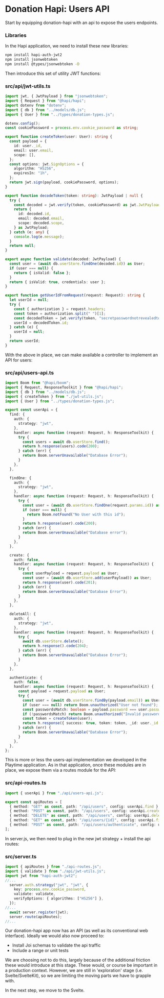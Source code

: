 # Donation Hapi: Users API

Start by equipping donation-hapi with an api to expose the users endpoints.

### Libraries

In the Hapi application, we need to install these new libraries:

~~~bash
npm install hapi-auth-jwt2
npm install jsonwebtoken
npm install @types/jsonwebtoken -D
~~~

Then introduce this set of utility JWT functions:

### src/api/jwt-utils.ts

~~~typescript
import jwt, { JwtPayload } from "jsonwebtoken";
import { Request } from "@hapi/hapi";
import dotenv from "dotenv";
import { db } from "../models/db.js";
import { User } from "../types/donation-types.js";

dotenv.config();
const cookiePassword = process.env.cookie_password as string;

export function createToken(user: User): string {
  const payload = {
    id: user._id,
    email: user.email,
    scope: [],
  };
  const options: jwt.SignOptions = {
    algorithm: "HS256",
    expiresIn: "1h",
  };
  return jwt.sign(payload, cookiePassword, options);
}

export function decodeToken(token: string): JwtPayload | null {
  try {
    const decoded = jwt.verify(token, cookiePassword) as jwt.JwtPayload;
    return {
      id: decoded.id,
      email: decoded.email,
      scope: decoded.scope,
    } as JwtPayload;
  } catch (e: any) {
    console.log(e.message);
  }
  return null;
}

export async function validate(decoded: JwtPayload) {
  const user = (await db.userStore.findOne(decoded.id)) as User;
  if (user === null) {
    return { isValid: false };
  }
  return { isValid: true, credentials: user };
}

export function getUserIdFromRequest(request: Request): string {
  let userId = null;
  try {
    const { authorization } = request.headers;
    const token = authorization.split(" ")[1];
    const decodedToken = jwt.verify(token, "secretpasswordnotrevealedtoanyone") as jwt.JwtPayload;
    userId = decodedToken.id;
  } catch (e) {
    userId = null;
  }
  return userId;
}
~~~

With the above in place, we can make available a controller to implement an API for users:

### src/api/users-api.ts

~~~typescript
import Boom from "@hapi/boom";
import { Request, ResponseToolkit } from "@hapi/hapi";
import { db } from "../models/db.js";
import { createToken } from "./jwt-utils.js";
import { User } from "../types/donation-types.js";

export const userApi = {
  find: {
    auth: {
      strategy: "jwt",
    },
    handler: async function (request: Request, h: ResponseToolkit) {
      try {
        const users = await db.userStore.find();
        return h.response(users).code(200);
      } catch (err) {
        return Boom.serverUnavailable("Database Error");
      }
    },
  },

  findOne: {
    auth: {
      strategy: "jwt",
    },
    handler: async function (request: Request, h: ResponseToolkit) {
      try {
        const user = (await db.userStore.findOne(request.params.id)) as User;
        if (user === null) {
          return Boom.notFound("No User with this id");
        }
        return h.response(user).code(200);
      } catch (err) {
        return Boom.serverUnavailable("Database error");
      }
    },
  },

  create: {
    auth: false,
    handler: async function (request: Request, h: ResponseToolkit) {
      try {
        const userPayload = request.payload as User;
        const user = (await db.userStore.add(userPayload)) as User;
        return h.response(user).code(201);
      } catch (err) {
        return Boom.serverUnavailable("Database Error");
      }
    },
  },

  deleteAll: {
    auth: {
      strategy: "jwt",
    },
    handler: async function (request: Request, h: ResponseToolkit) {
      try {
        await db.userStore.delete();
        return h.response().code(204);
      } catch (err) {
        return Boom.serverUnavailable("Database Error");
      }
    },
  },

  authenticate: {
    auth: false,
    handler: async function (request: Request, h: ResponseToolkit) {
      const payload = request.payload as User;
      try {
        const user = (await db.userStore.findBy(payload.email)) as User;
        if (user === null) return Boom.unauthorized("User not found");
        const passwordsMatch: boolean = payload.password === user.password;
        if (!passwordsMatch) return Boom.unauthorized("Invalid password");
        const token = createToken(user);
        return h.response({ success: true, token: token, _id: user._id }).code(201);
      } catch (err) {
        return Boom.serverUnavailable("Database Error");
      }
    },
  },
};
~~~

This is more or less the users-api implementation we developed in the Playtime application. As in that application, once these modules are in place, we expose them via a routes module for the API:

### src/api-routes.ts

~~~typescript
import { userApi } from "./api/users-api.js";

export const apiRoutes = [
  { method: "GET" as const, path: "/api/users", config: userApi.find },
  { method: "POST" as const, path: "/api/users", config: userApi.create },
  { method: "DELETE" as const, path: "/api/users", config: userApi.deleteAll },
  { method: "GET" as const, path: "/api/users/{id}", config: userApi.findOne },
  { method: "POST" as const, path: "/api/users/authenticate", config: userApi.authenticate },
];
~~~

In server.js, we then need to plug in the new jwt strategy + install the api routes:

### src/server.ts

~~~typescript
import { apiRoutes } from "./api-routes.js";
import { validate } from "./api/jwt-utils.js";
import jwt from "hapi-auth-jwt2";
//...
  server.auth.strategy("jwt", "jwt", {
    key: process.env.cookie_password,
    validate: validate,
    verifyOptions: { algorithms: ["HS256"] },
  });
//...
  await server.register(jwt);
  server.route(apiRoutes);
//...
~~~

Our donation-hapi app now has an API (as well as its conventional web interface). Ideally we would also now proceed to:

- Install Joi schemas to validate the api traffic
- Include a range or unit tests

We are choosing not to do this, largely because of the additional friction these would introduce at this stage. These would, or course be important in a production context. However, we are still in 'exploration' stage (i.e. Svelte/SvelteKit), so we are limiting the moving parts we have to grapple with.

In the next step, we move to the Svelte.
